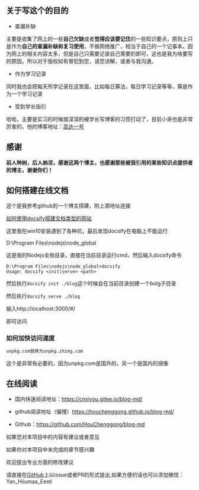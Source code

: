 ## 关于写这个的目的

- 查漏补缺

主要是收集了网上的一些**自己欠缺**或者**觉得应该要记住**的一些知识要点，原则上只是作为**自己的查漏补缺和复习使用**，不做网络推广，相当于自己的一个记事本。因为网上的相关内容太多，但是自己只需要记录自己需要的即可，这也是我为啥要写的原因，所以对于版权如有冒犯到您，请您谅解，或者与我沟通。

- 作为学习记录

同时我也会把每天所学记录在这里面，比如每日算法，每日学习记录等等，算是作为一个学习记录

- 受到学长指引

哈哈，主要是实习的时候就深深的被学长写博客的习惯打动了，目前小哥也是非常厉害的，他的博客地址：[高达一号](https://blog.csdn.net/u010003835)

## 感谢

**前人种树，后人纳凉，感谢这两个博主，也感谢那些被我引用的某些知识点提供者的博主，谢谢你们！**



## 如何搭建在线文档

这个是我参考github的一个博主搭建，附上源地址连接

[如何使用docsify搭建文档类型的网站](./docs/how-to-use-docsify.md)

这里我在win10安装遇到了各种坑，最后发现docsify在电脑上不能运行

D:\Program Files\nodejs\node_global

这是我的Nodejs全局目录，直接在当前目录运行cmd，然后输入docsify命令

```
D:\Program Files\nodejs\node_global>docsify
Usage: docsify <init|serve> <path>
```

然后执行`docsify init ./blog`这个时候会在当前目录创建一个bolg子目录

然后执行`docsify serve ./blog`

输入http://localhost:3000/#/

即可访问

### 如何加快访问速度

```html
unpkg.com替换为unpkg.zhimg.com
```

这个是非常有必要的，因为unpkg.com是国外的，另一个是国内的镜像

## 在线阅读

- 国内快速阅读地址：https://cnxiyou.gitee.io/blog-md/

- github阅读地址（偏慢）https://houchenggong.github.io/blog-md/

- Github：https://github.com/HouChenggong/blog-md



如果您对本项目中的内容有建议或者意见

如果你对本项目中未完成的章节感兴趣

欢迎提出专业方面的修改建议

请直接在[GitHub](https://github.com/HouChenggong/blog-md)上以issue或者PR的形式提出,如果方便的话也可以添加微信：Yan_Hiiumaa_Eesti
